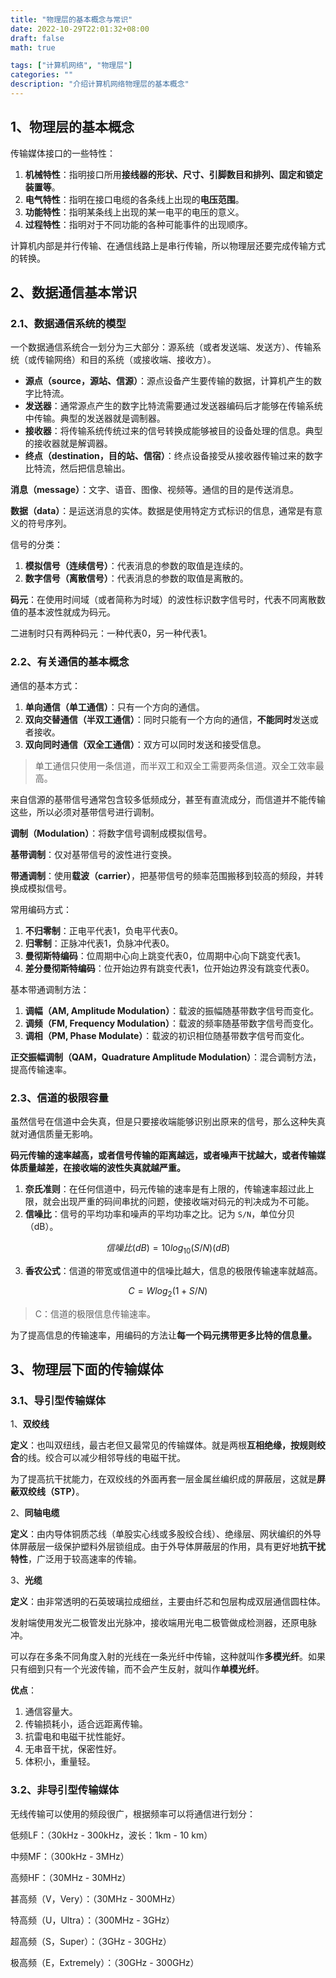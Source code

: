 ```yaml
---
title: "物理层的基本概念与常识"
date: 2022-10-29T22:01:32+08:00
draft: false
math: true

tags: ["计算机网络", "物理层"]
categories: ""
description: "介绍计算机网络物理层的基本概念"
---
```


## 1、物理层的基本概念

传输媒体接口的一些特性：

1.   **机械特性**：指明接口所用**接线器的形状、尺寸、引脚数目和排列、固定和锁定装置等**。
2.   **电气特性**：指明在接口电缆的各条线上出现的**电压范围**。
3.   **功能特性**：指明某条线上出现的某一电平的电压的意义。
4.   **过程特性**：指明对于不同功能的各种可能事件的出现顺序。

计算机内部是并行传输、在通信线路上是串行传输，所以物理层还要完成传输方式的转换。

## 2、数据通信基本常识

### 2.1、数据通信系统的模型

一个数据通信系统合一划分为三大部分：源系统（或者发送端、发送方）、传输系统（或传输网络）和目的系统（或接收端、接收方）。

-   **源点（source，源站、信源）**：源点设备产生要传输的数据，计算机产生的数字比特流。
-   **发送器**：通常源点产生的数字比特流需要通过发送器编码后才能够在传输系统中传输。典型的发送器就是调制器。
-   **接收器**：将传输系统传统过来的信号转换成能够被目的设备处理的信息。典型的接收器就是解调器。
-   **终点（destination，目的站、信宿）**：终点设备接受从接收器传输过来的数字比特流，然后把信息输出。

**消息（message）**：文字、语音、图像、视频等。通信的目的是传送消息。

**数据（data）**：是运送消息的实体。数据是使用特定方式标识的信息，通常是有意义的符号序列。

信号的分类：

1.   **模拟信号（连续信号）**：代表消息的参数的取值是连续的。
2.   **数字信号（离散信号）**：代表消息的参数的取值是离散的。

**码元**：在使用时间域（或者简称为时域）的波性标识数字信号时，代表不同离散数值的基本波性就成为码元。

二进制时只有两种码元：一种代表0，另一种代表1。

### 2.2、有关通信的基本概念

通信的基本方式：

1.   **单向通信（单工通信）**：只有一个方向的通信。
2.   **双向交替通信（半双工通信）**：同时只能有一个方向的通信，**不能同时**发送或者接收。
3.   **双向同时通信（双全工通信）**：双方可以同时发送和接受信息。

>   单工通信只使用一条信道，而半双工和双全工需要两条信道。双全工效率最高。

来自信源的基带信号通常包含较多低频成分，甚至有直流成分，而信道并不能传输这些，所以必须对基带信号进行调制。

**调制（Modulation）**：将数字信号调制成模拟信号。

**基带调制**：仅对基带信号的波性进行变换。

**带通调制**：使用**载波（carrier）**，把基带信号的频率范围搬移到较高的频段，并转换成模拟信号。

常用编码方式：

1.   **不归零制**：正电平代表1，负电平代表0。
2.   **归零制**：正脉冲代表1，负脉冲代表0。
3.   **曼彻斯特编码**：位周期中心向上跳变代表0，位周期中心向下跳变代表1。
4.   **差分曼彻斯特编码**：位开始边界有跳变代表1，位开始边界没有跳变代表0。

基本带通调制方法：

1.   **调幅（AM, Amplitude Modulation）**：载波的振幅随基带数字信号而变化。
2.   **调频（FM, Frequency Modulation）**：载波的频率随基带数字信号而变化。
3.   **调相（PM, Phase Modulate）**：载波的初识相位随基带数字信号而变化。

**正交振幅调制（QAM，Quadrature Amplitude Modulation）**：混合调制方法，提高传输速率。

### 2.3、信道的极限容量

虽然信号在信道中会失真，但是只要接收端能够识别出原来的信号，那么这种失真就对通信质量无影响。

**码元传输的速率越高，或者信号传输的距离越远，或者噪声干扰越大，或者传输媒体质量越差，在接收端的波性失真就越严重。**

1.   **奈氏准则**：在任何信道中，码元传输的速率是有上限的，传输速率超过此上限，就会出现严重的码间串扰的问题，使接收端对码元的判决成为不可能。
2.   **信噪比**：信号的平均功率和噪声的平均功率之比。记为 `S/N`，单位分贝（dB）。

$$
信噪比(dB) = 10 log_{10}{(S/N)} (dB)
$$

3.   **香农公式**：信道的带宽或信道中的信噪比越大，信息的极限传输速率就越高。

$$
C = W log_{2}{(1 + S/N)}
$$

>   C：信道的极限信息传输速率。

为了提高信息的传输速率，用编码的方法让**每一个码元携带更多比特的信息量。**

## 3、物理层下面的传输媒体

### 3.1、导引型传输媒体

1、**双绞线**

**定义**：也叫双纽线，最古老但又最常见的传输媒体。就是两根**互相绝缘，按规则绞合**的线。绞合可以减少相邻导线的电磁干扰。

为了提高抗干扰能力，在双绞线的外面再套一层金属丝编织成的屏蔽层，这就是**屏蔽双绞线（STP）**。

2、**同轴电缆**

**定义**：由内导体铜质芯线（单股实心线或多股绞合线）、绝缘层、网状编织的外导体屏蔽层一级保护塑料外层锁组成。由于外导体屏蔽层的作用，具有更好地**抗干扰特性**，广泛用于较高速率的传输。

3、**光缆**

**定义**：由非常透明的石英玻璃拉成细丝，主要由纤芯和包层构成双层通信圆柱体。

发射端使用发光二极管发出光脉冲，接收端用光电二极管做成检测器，还原电脉冲。

可以存在多条不同角度入射的光线在一条光纤中传输，这种就叫作**多模光纤**。如果只有细到只有一个光波传输，而不会产生反射，就叫作**单模光纤**。

**优点**：

1.   通信容量大。
2.   传输损耗小，适合远距离传输。
3.   抗雷电和电磁干扰性能好。
4.   无串音干扰，保密性好。
5.   体积小，重量轻。

### 3.2、非导引型传输媒体

无线传输可以使用的频段很广，根据频率可以将通信进行划分：

低频LF：（30kHz - 300kHz，波长：1km - 10 km）

中频MF：（300kHz - 3MHz）

高频HF：（30MHz - 30MHz）

甚高频（V，Very）：（30MHz - 300MHz）

特高频（U，Ultra）：（300MHz - 3GHz）

超高频（S，Super）：（3GHz - 30GHz）

极高频（E，Extremely）：（30GHz - 300GHz）

